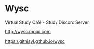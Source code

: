 # Wysc

Virtual Study Cafe&#769; - Study Discord Server

http://wysc.mooo.com

https://gitnisyl.github.io/wysc


